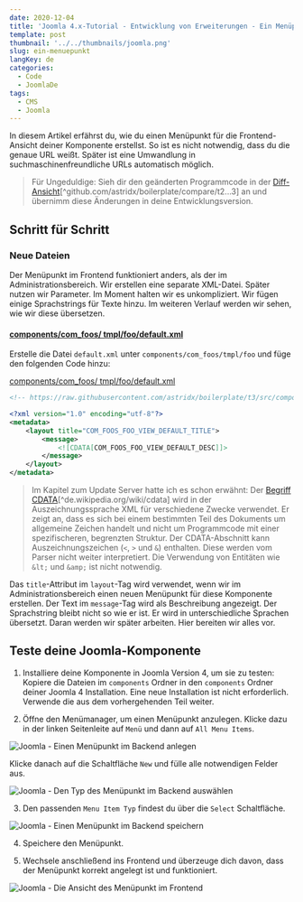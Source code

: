 ```yaml
---
date: 2020-12-04
title: 'Joomla 4.x-Tutorial - Entwicklung von Erweiterungen - Ein Menüpunkt'
template: post
thumbnail: '../../thumbnails/joomla.png'
slug: ein-menuepunkt
langKey: de
categories:
  - Code
  - JoomlaDe
tags:
  - CMS
  - Joomla
---
```


In diesem Artikel erfährst du, wie du einen Menüpunkt für die Frontend-Ansicht deiner Komponente erstellst. So ist es nicht notwendig, dass du die genaue URL weißt. Später ist eine Umwandlung in suchmaschinenfreundliche URLs automatisch möglich.<!-- \index{Menüpunkt!Frontend} -->

> Für Ungeduldige: Sieh dir den geänderten Programmcode in der [Diff-Ansicht](https://github.com/astridx/boilerplate/compare/t2...t3)[^github.com/astridx/boilerplate/compare/t2...3] an und übernimm diese Änderungen in deine Entwicklungsversion.

## Schritt für Schritt

### Neue Dateien

Der Menüpunkt im Frontend funktioniert anders, als der im Administrationsbereich. Wir erstellen eine separate XML-Datei. Später nutzen wir Parameter. Im Moment halten wir es unkompliziert. Wir fügen einige Sprachstrings für Texte hinzu. Im weiteren Verlauf werden wir sehen, wie wir diese übersetzen.

<!-- prettier-ignore -->
#### [components/com\_foos/ tmpl/foo/default.xml](https://github.com/astridx/boilerplate/compare/t2...t3#diff-35fa310ee8efa91ecb0e9f7c604d413f)

Erstelle die Datei `default.xml` unter `components/com_foos/tmpl/foo` und füge den folgenden Code hinzu:

[components/com_foos/ tmpl/foo/default.xml](https://github.com/astridx/boilerplate/blob/0b9e39042dea67221aabcda2d226b0b8816cabd6/src/components/com_foos/tmpl/foo/default.xml)

```xml {numberLines: -2}
<!-- https://raw.githubusercontent.com/astridx/boilerplate/t3/src/components/com_foos/tmpl/foo/default.xml -->

<?xml version="1.0" encoding="utf-8"?>
<metadata>
	<layout title="COM_FOOS_FOO_VIEW_DEFAULT_TITLE">
		<message>
			<![CDATA[COM_FOOS_FOO_VIEW_DEFAULT_DESC]]>
		</message>
	</layout>
</metadata>

```

> Im Kapitel zum Update Server hatte ich es schon erwähnt: Der [Begriff CDATA](https://de.wikipedia.org/wiki/cdata)[^de.wikipedia.org/wiki/cdata] wird in der Auszeichnungssprache XML für verschiedene Zwecke verwendet. Er zeigt an, dass es sich bei einem bestimmten Teil des Dokuments um allgemeine Zeichen handelt und nicht um Programmcode mit einer spezifischeren, begrenzten Struktur. Der CDATA-Abschnitt kann Auszeichnungszeichen (`<`, `>` und `&`) enthalten. Diese werden vom Parser nicht weiter interpretiert. Die Verwendung von Entitäten wie `&lt;` und `&amp;` ist nicht notwendig.<!-- \index{CDATA} -->

Das `title`-Attribut im `layout`-Tag wird verwendet, wenn wir im Administrationsbereich einen neuen Menüpunkt für diese Komponente erstellen.
Der Text im `message`-Tag wird als Beschreibung angezeigt. Der Sprachstring bleibt nicht so wie er ist. Er wird in unterschiedliche Sprachen übersetzt. Daran werden wir später arbeiten. Hier bereiten wir alles vor.

## Teste deine Joomla-Komponente

1. Installiere deine Komponente in Joomla Version 4, um sie zu testen: Kopiere die Dateien im `components` Ordner in den `components` Ordner deiner Joomla 4 Installation. Eine neue Installation ist nicht erforderlich. Verwende die aus dem vorhergehenden Teil weiter.

2. Öffne den Menümanager, um einen Menüpunkt anzulegen. Klicke dazu in der linken Seitenleite auf `Menü` und dann auf `All Menu Items`.

![Joomla - Einen Menüpunkt im Backend anlegen](/images/j4x4x1.png)

Klicke danach auf die Schaltfläche `New` und fülle alle notwendigen Felder aus.

![Joomla - Den Typ des Menüpunkt im Backend auswählen](/images/j4x4x2.png)

3. Den passenden `Menu Item Typ` findest du über die `Select` Schaltfläche.

![Joomla - Einen Menüpunkt im Backend speichern](/images/j4x4x3.png)

4. Speichere den Menüpunkt.

5. Wechsele anschließend ins Frontend und überzeuge dich davon, dass der Menüpunkt korrekt angelegt ist und funktioniert.

![Joomla - Die Ansicht des Menüpunkt im Frontend](/images/j4x4x4.png)
